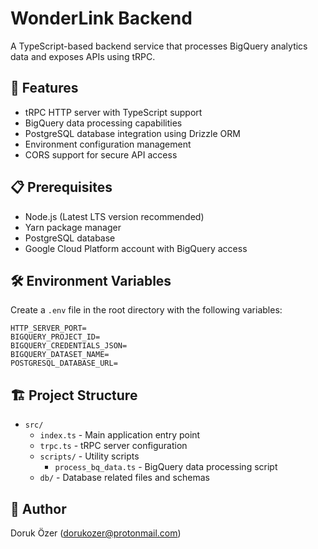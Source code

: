 # WonderLink Backend

A TypeScript-based backend service that processes BigQuery analytics data and exposes APIs using tRPC.

## 🚀 Features

- tRPC HTTP server with TypeScript support
- BigQuery data processing capabilities
- PostgreSQL database integration using Drizzle ORM
- Environment configuration management
- CORS support for secure API access

## 📋 Prerequisites

- Node.js (Latest LTS version recommended)
- Yarn package manager
- PostgreSQL database
- Google Cloud Platform account with BigQuery access

## 🛠️ Environment Variables

Create a `.env` file in the root directory with the following variables:

```properties
HTTP_SERVER_PORT=
BIGQUERY_PROJECT_ID=
BIGQUERY_CREDENTIALS_JSON=
BIGQUERY_DATASET_NAME=
POSTGRESQL_DATABASE_URL=
```

## 🏗️ Project Structure

- `src/`
  - `index.ts` - Main application entry point
  - `trpc.ts` - tRPC server configuration
  - `scripts/` - Utility scripts
    - `process_bq_data.ts` - BigQuery data processing script
  - `db/` - Database related files and schemas

## 👥 Author

Doruk Özer (<dorukozer@protonmail.com>)

